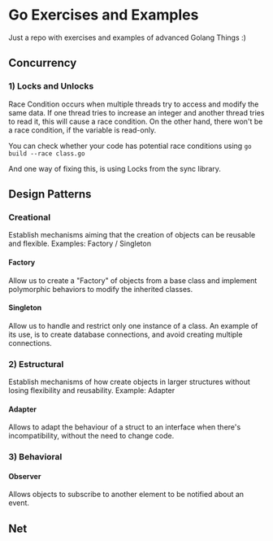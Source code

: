 # Go Exercises and Examples

Just a repo with exercises and examples of advanced Golang Things :)


## Concurrency
 
### 1) Locks and Unlocks
Race Condition occurs when multiple threads try to access and modify the same data. If one thread tries to increase an integer and another thread tries to read it, this will cause a race condition. On the other hand, there won't be a race condition, if the variable is read-only.

You can check whether your code has potential race conditions using 
```go build --race class.go```

And one way of fixing this, is using Locks from the sync library. 


## Design Patterns

### Creational
Establish mechanisms aiming that the creation of objects can be reusable and flexible. Examples: Factory / Singleton

#### Factory
Allow us to create a "Factory" of objects from a base class and implement polymorphic behaviors to modify the inherited classes.
#### Singleton
Allow us to handle and restrict only one instance of a class. An example of its use, is to create database connections, and avoid creating multiple connections.
### 2) Estructural
Establish mechanisms of how create objects in larger structures without losing flexibility and reusability. Example: Adapter

#### Adapter
Allows to adapt the behaviour of a struct to an interface when there's incompatibility, without the need to change code. 
### 3) Behavioral
#### Observer
Allows objects to subscribe to another element to be notified about an event.


## Net

